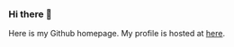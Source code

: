 ### Hi there 👋

Here is my Github homepage. My profile is hosted at [here](https://zeqiang-lai.github.io/).

